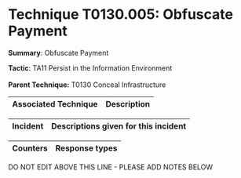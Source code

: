 # Technique T0130.005: Obfuscate Payment

**Summary**: Obfuscate Payment

**Tactic**: TA11 Persist in the Information Environment <br><br>**Parent Technique:** T0130 Conceal Infrastructure


| Associated Technique | Description |
| --------- | ------------------------- |



| Incident | Descriptions given for this incident |
| -------- | -------------------- |



| Counters | Response types |
| -------- | -------------- |


DO NOT EDIT ABOVE THIS LINE - PLEASE ADD NOTES BELOW